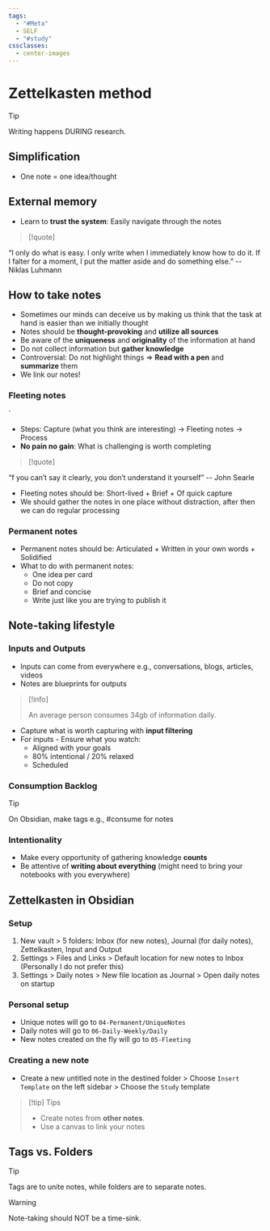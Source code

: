 ```yaml
---
tags:
  - "#Meta"
  - SELF
  - "#study"
cssclasses:
  - center-images
---
```

# Zettelkasten method

> [!tip]
> 
> Writing happens DURING research.

## Simplification

- One note = one idea/thought

## External memory

- Learn to **trust the system**: Easily navigate through the notes

> [!quote]
> 
“I only do what is easy. I only write when I immediately know how to do it. If I falter for a moment, I put the matter aside and do something else.” 
-- Niklas Luhmann


## How to take notes

- Sometimes our minds can deceive us by making us think that the task at hand is easier than we initially thought
- Notes should be **thought-provoking** and **utilize all sources**
- Be aware of the **uniqueness** and **originality** of the information at hand 
- Do not collect information but **gather knowledge**
- Controversial: Do not highlight things => **Read with a pen** and **summarize** them
- We link our notes!

### Fleeting notes
`
- Steps: Capture (what you think are interesting) → Fleeting notes → Process
- **No pain no gain**: What is challenging is worth completing


> [!quote]
> 
“f you can’t say it clearly, you don’t understand it yourself” 
-- John Searle

- Fleeting notes should be: Short-lived + Brief + Of quick capture
- We should gather the notes in one place without distraction, after then we can do regular processing

### Permanent notes

- Permanent notes should be: Articulated + Written in your own words + Solidified
- What to do with permanent notes:
	- One idea per card
	- Do not copy
	- Brief and concise
	- Write just like you are trying to publish it


## Note-taking lifestyle

### Inputs and Outputs

- Inputs can come from everywhere e.g., conversations, blogs, articles, videos
- Notes are blueprints for outputs

> [!info]
> 
> An average person consumes 34gb of information daily.

- Capture what is worth capturing with **input filtering**
- For inputs - Ensure what you watch:
	- Aligned with your goals
	- 80% intentional / 20% relaxed
	- Scheduled

### Consumption Backlog

> [!tip]
> 
> On Obsidian, make tags e.g., #consume for notes

### Intentionality

- Make every opportunity of gathering knowledge **counts**
- Be attentive of **writing about everything** (might need to bring your notebooks with you everywhere)

## Zettelkasten in Obsidian

### Setup

1. New vault > 5 folders: Inbox (for new notes), Journal (for daily notes), Zettelkasten, Input and Output
2. Settings > Files and Links > Default location for new notes to Inbox (Personally I do not prefer this)
3. Settings > Daily notes > New file location as Journal > Open daily notes on startup

### Personal setup

- Unique notes will go to `04-Permanent/UniqueNotes`
- Daily notes will go to `06-Daily-Weekly/Daily`
- New notes created on the fly will go to `05-Fleeting`

### Creating a new note

- Create a new untitled note in the destined folder > Choose `Insert Template` on the left sidebar > Choose the `Study` template


> [!tip] Tips
> - Create notes from **other notes**.
> - Use a canvas to link your notes


## Tags vs. Folders


> [!tip]
> Tags are to unite notes, while folders are to separate notes.



> [!warning] 
> Note-taking should NOT be a time-sink.




